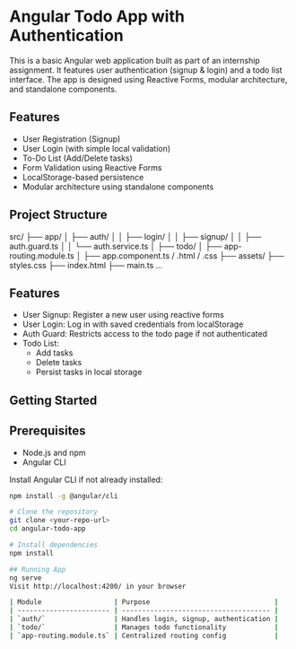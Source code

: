 # Angular Todo App with Authentication

This is a basic Angular web application built as part of an internship assignment. It features user authentication (signup & login) and a todo list interface. The app is designed using Reactive Forms, modular architecture, and standalone components.

## Features

-  User Registration (Signup)
-  User Login (with simple local validation)
-  To-Do List (Add/Delete tasks)
-  Form Validation using Reactive Forms
-  LocalStorage-based persistence
-  Modular architecture using standalone components

## Project Structure

src/
├── app/
│ ├── auth/
│ │ ├── login/
│ │ ├── signup/
│ │ ├── auth.guard.ts
│ │ └── auth.service.ts
│ ├── todo/
│ ├── app-routing.module.ts
│ ├── app.component.ts / .html / .css
├── assets/
├── styles.css
├── index.html
├── main.ts
...



##  Features

- User Signup: Register a new user using reactive forms
- User Login: Log in with saved credentials from localStorage
- Auth Guard: Restricts access to the todo page if not authenticated
- Todo List:
  - Add tasks
  - Delete tasks
  - Persist tasks in local storage

##  Getting Started

## Prerequisites

- Node.js and npm
- Angular CLI

Install Angular CLI if not already installed:
```bash
npm install -g @angular/cli

# Clone the repository
git clone <your-repo-url>
cd angular-todo-app

# Install dependencies
npm install

## Running App 
ng serve
Visit http://localhost:4200/ in your browser

| Module                  | Purpose                               |
| ----------------------- | ------------------------------------- |
| `auth/`                 | Handles login, signup, authentication |
| `todo/`                 | Manages todo functionality            |
| `app-routing.module.ts` | Centralized routing config            |
